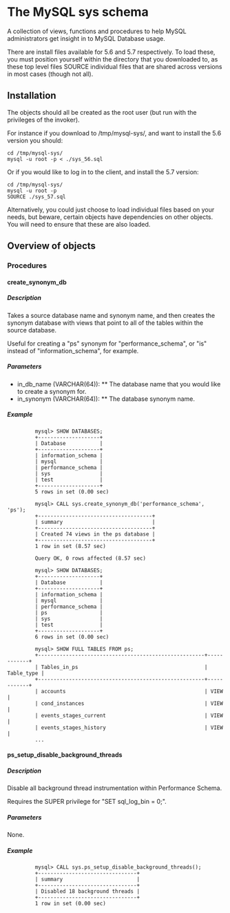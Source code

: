 # The MySQL sys schema

A collection of views, functions and procedures to help MySQL administrators get insight in to MySQL Database usage.

There are install files available for 5.6 and 5.7 respectively. To load these, you must position yourself within the directory that you downloaded to, as these top level files SOURCE individual files that are shared across versions in most cases (though not all).

## Installation

The objects should all be created as the root user (but run with the privileges of the invoker).

For instance if you download to /tmp/mysql-sys/, and want to install the 5.6 version you should:

    cd /tmp/mysql-sys/
    mysql -u root -p < ./sys_56.sql

Or if you would like to log in to the client, and install the 5.7 version:

    cd /tmp/mysql-sys/
    mysql -u root -p 
    SOURCE ./sys_57.sql

Alternatively, you could just choose to load individual files based on your needs, but beware, certain objects have dependencies on other objects. You will need to ensure that these are also loaded.

## Overview of objects

### Procedures

#### create_synonym_db

##### Description

Takes a source database name and synonym name, and then creates the synonym database with views that point to all of the tables within the source database.

Useful for creating a "ps" synonym for "performance_schema", or "is" instead of "information_schema", for example.

##### Parameters

* in_db_name (VARCHAR(64)):
** The database name that you would like to create a synonym for.
* in_synonym (VARCHAR(64)):
** The database synonym name.

##### Example

             mysql> SHOW DATABASES;
             +--------------------+
             | Database           |
             +--------------------+
             | information_schema |
             | mysql              |
             | performance_schema |
             | sys                |
             | test               |
             +--------------------+
             5 rows in set (0.00 sec)

             mysql> CALL sys.create_synonym_db('performance_schema', 'ps');
             +-------------------------------------+
             | summary                             |
             +-------------------------------------+
             | Created 74 views in the ps database |
             +-------------------------------------+
             1 row in set (8.57 sec)

             Query OK, 0 rows affected (8.57 sec)

             mysql> SHOW DATABASES;
             +--------------------+
             | Database           |
             +--------------------+
             | information_schema |
             | mysql              |
             | performance_schema |
             | ps                 |
             | sys                |
             | test               |
             +--------------------+
             6 rows in set (0.00 sec)

             mysql> SHOW FULL TABLES FROM ps;
             +------------------------------------------------------+------------+
             | Tables_in_ps                                         | Table_type |
             +------------------------------------------------------+------------+
             | accounts                                             | VIEW       |
             | cond_instances                                       | VIEW       |
             | events_stages_current                                | VIEW       |
             | events_stages_history                                | VIEW       |
             ...
            

#### ps_setup_disable_background_threads

##### Description

Disable all background thread instrumentation within Performance Schema.

Requires the SUPER privilege for "SET sql_log_bin = 0;".

##### Parameters

None.

##### Example

             mysql> CALL sys.ps_setup_disable_background_threads();
             +--------------------------------+
             | summary                        |
             +--------------------------------+
             | Disabled 18 background threads |
             +--------------------------------+
             1 row in set (0.00 sec)